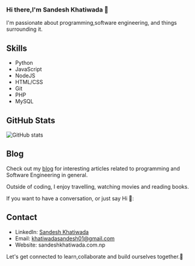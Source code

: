 ### Hi there,I'm Sandesh Khatiwada 👋

I'm passionate about programming,software engineering, and things surrounding it.

## Skills
- Python
- JavaScript
- NodeJS
- HTML/CSS
- Git
- PHP
- MySQL


## GitHub Stats
![GitHub stats](https://github-readme-stats.vercel.app/api?username=sandesh-theMayGuy&show_icons=true)

## Blog
Check out my [blog](https://sandeshkhatiwada.hashnode.dev/) for interesting articles related to programming and Software Engineering in general.

Outside of coding, I enjoy travelling, watching movies and reading books.

If you want to have a conversation, or just say Hi  💬:


## Contact
- LinkedIn: [Sandesh Khatiwada](https://www.linkedin.com/in/sandeshkhatiwada)
- Email: khatiwadasandesh01@gmail.com
- Website: sandeshkhatiwada.com.np

Let's get connected to learn,collaborate and build ourselves together.👯
  

<!--
**sandesh-theMayGuy/sandesh-theMayGuy** is a ✨ _special_ ✨ repository because its `README.md` (this file) appears on your GitHub profile.

Here are some ideas to get you started:

- 🔭 I’m currently working on ...
- 🌱 I’m currently learning ...
- 👯 I’m looking to collaborate on ...
- 🤔 I’m looking for help with ...
- 💬 Ask me about ...
- 📫 How to reach me: ...
- 😄 Pronouns: ...
- ⚡ Fun fact: ...
-->
